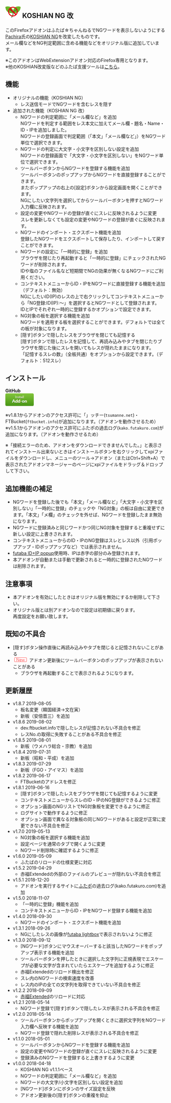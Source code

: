 ## <sub><img src="koshian_ng/icons/icon-48.png"></sub> KOSHIAN NG 改
このFirefoxアドオンはふたば☆ちゃんねるでNGワードを表示しないようにする[Pachira](https://addons.mozilla.org/ja/firefox/user/anonymous-a0bba9187b568f98732d22d51c5955a6/)氏の[KOSHIAN NG](https://addons.mozilla.org/ja/firefox/addon/koshian-ng/)を改変したものです。  
メール欄などをNG判定範囲に含める機能などをオリジナル版に追加しています。  

※このアドオンはWebExtensionアドオン対応のFirefox専用となります。  
※他のKOSHIAN改変版などのふたば支援ツールは[こちら](https://github.com/akoya-tomo/futaba_auto_reloader_K/wiki/)。  

## 機能
* オリジナルの機能（KOSHIAN NG）
  - レス送信モードでNGワードを含むレスを隠す
* 追加された機能（KOSHIAN NG 改）
  - NGワードの判定範囲に「メール欄など」を追加  
    NGワードを判定する範囲をレス本文に加えてメール欄・題名・Name・ID・IPを追加しました。  
    NGワードの登録画面で判定範囲（「本文」「メール欄など」）をNGワード単位で選択できます。  
  - NGワードの判定に大文字・小文字を区別しない設定を追加  
    NGワードの登録画面で「大文字・小文字を区別しない」をNGワード単位で選択できます。  
  - ツールバーボタンからNGワードを登録する機能を追加  
    ツールバーボタンのポップアップからNGワードを直接登録することができます。  
    またポップアップの右上の\[設定\]ボタンから設定画面を開くことができます。  
    NGにしたい文字列を選択してからツールバーボタンを押すとNGワード入力欄に反映されます。  
  - 設定の変更やNGワードの登録が直ぐにスレに反映されるように変更  
    スレを更新しなくても設定の変更やNGワードの登録が直ぐに反映されます。  
  - NGワードのインポート・エクスポート機能を追加  
    登録したNGワードをエクスポートして保存したり、インポートして戻すことができます。  
  - NGワードの設定に「一時的に登録」を追加  
    ブラウザを閉じたり再起動すると「一時的に登録」にチェックされたNGワードが削除されます。  
    IDや塩のファイル名など短期間でNGの効果が無くなるNGワードにご利用ください。  
  - コンテキストメニューからID・IPをNGワードに直接登録する機能を追加（デフォルト：無効）  
    NGにしたいID(IP)のレスの上で右クリックしてコンテキストメニューから「NG登録:ID(IP):～」を選択するとNGワードとして登録されます。  
    IDとIPでそれぞれ一時的に登録するかオプションで設定できます。  
  - NG対象の板を選択する機能を追加  
    NGワードを適用する板を選択することができます。デフォルトでは全ての板が対象になります。  
  - \[隠す\]ボタンで隠したレスをブラウザを閉じても記憶する  
    \[隠す\]ボタンで隠したレスを記憶して、再読み込みやタブを閉じたりブラウザを閉じた後にスレを開いてもレスが隠れたままになります。  
    「記憶するスレの数」（全板共通）をオプションから設定できます。（デフォルト：512スレ）  

## インストール
**GitHub**  
[![インストールボタン](images/install_button.png "クリックでアドオンをインストール")](https://github.com/akoya-tomo/koshian_ng_kai/releases/download/v1.8.7/koshian_ng_kai-1.8.7-fx.xpi)

※v1.8.1からアドオンのアクセス許可に「」ッチー(`tsumanne.net`)・FTBucket(`ftbucket.info`)が追加になります。（アドオンを動作させるため）  
※v1.5.1からアドオンのアクセス許可にふたポの過去ログ\(`kako.futakuro.com`\)が追加になります。（アドオンを動作させるため） 

※「接続エラーのため、アドオンをダウンロードできませんでした。」と表示されてインストール出来ないときはインストールボタンを右クリックしてxpiファイルをダウンロードし、メニューのツール→アドオン（またはCtrl+Shift+A）で表示されたアドオンマネージャーのページにxpiファイルをドラッグ＆ドロップして下さい。  

## 追加機能の補足
* NGワードを登録した後でも「本文」「メール欄など」「大文字・小文字を区別しない」「一時的に登録」のチェックや「NG対象」の板は自由に変更できます。「本文」「メ欄」のチェックを外せば、NGワードを登録したまま無効になります。  
* NGワードに登録済みと同じワードかつ同じNG対象を登録すると重複せずに新しい設定に上書きされます。  
* コンテキストメニューからのID・IPのNG登録はスレとレス以外（引用ポップアップ・IDポップアップなど）では表示されません。  
* [futaba ID+IP popup](https://greasyfork.org/ja/scripts/8189-futaba-id-ip-popup/)使用時、IPは赤字の部分のみ登録されます。  
* 本アドオンが自動または手動で更新されると一時的に登録されたNGワードは削除されます。  

## 注意事項
* 本アドオンを有効にしたときはオリジナル版を無効にするか削除して下さい。  
* オリジナル版とは別アドオンなので設定は初期値に戻ります。  
  再度設定をお願い致します。  

## 既知の不具合
* \[隠す\]ボタン操作直後に再読み込みやタブを閉じると記憶されないことがある  
* ![\(New\)](images/new.png "New") アドオン更新後にツールバーボタンのポップアップが表示されないことがある  
  - ブラウザを再起動することで表示されるようになります。  

## 更新履歴
* v1.8.7 2019-08-05
  - 板名変更（韓国経済→文在寅）
  - 新板（安倍晋三）を追加
* v1.8.6 2019-08-02
  - dev.ftbucket.infoで隠したレスが記憶されない不具合を修正
  - レスNo.の取得に失敗することがある不具合を修正
* v1.8.5 2019-08-01
  - 新板（ウメハラ総合・宗教）を追加
* v1.8.4 2019-07-31
  - 新板（昭和・平成）を追加
* v1.8.3 2019-07-29
  - 新板（FGO・アイマス）を追加
* v1.8.2 2019-06-17
  - FTBucketのアドレスを修正
* v1.8.1 2019-06-16
  - \[隠す\]ボタンで隠したレスをブラウザを閉じても記憶するように変更
  - コンテキストメニューからスレのID・IPのNG登録ができるように修正
  - オプション画面のNGリストでNG対象板を変更できるように修正
  - ログサイトで動作するように修正
  - オプション画面で異なる対象板の同じNGワードがあると設定が正常に変更できない不具合を修正
* v1.7.0 2019-05-13
  - NG対象の板を選択する機能を追加  
  - 設定ページを通常のタブで開くように変更
  - NGワード削除時に確認するように修正
* v1.6.0 2019-05-09
  - ふたばのリロードの仕様変更に対応  
* v1.5.2 2019-04-29
  - 赤福Extendedの外部のファイルのプレビューが隠れない不具合を修正  
* v1.5.1 2018-12-20
  - アドオンを実行するサイトに[ふたポ](http://futapo.futakuro.com/)の過去ログ\(kako.futakuro.com\)を追加  
* v1.5.0 2018-11-07
  - 「一時的に登録」機能を追加
  - コンテキストメニューからID・IPをNGワード登録する機能を追加
* v1.4.0 2018-09-30
  - NGワードのインポート・エクスポート機能を追加
* v1.3.1 2018-09-26
  - NGにしたレスの画像が[futaba lightbox](https://github.com/himuro-majika/futaba_lightbox/)で表示されないように修正
* v1.3.0 2018-09-12
  - \[NGワード\]ボタンにマウスオーバーすると該当したNGワードをポップアップ表示する機能を追加
  - ツールバーボタンを押したときに選択した文字列に正規表現でエスケープが必要な文字が含まれていたらエスケープを追加するように修正
  - 赤福Extendedのリロード検出を修正
  - スレ内のNGワードの検索速度を改善
  - レス内のIPの全ての文字列を取得できていない不具合を修正
* v1.2.2 2018-09-09
  - [赤福Extended](https://toshiakisp.github.io/akahuku-firefox-sp/)のリロードに対応
* v1.2.1 2018-05-14
  - NGワード登録で[隠す]ボタンで隠したレスが表示される不具合を修正
* v1.2.0 2018-05-14
  - ツールバーボタンからポップアップを開くときに選択文字列をNGワード入力欄へ反映する機能を追加
  - NGワード登録で隠れた削除レスが表示される不具合を修正
* v1.1.0 2018-05-01
  - ツールバーボタンからNGワードを登録する機能を追加
  - 設定の変更やNGワードの登録が直ぐにスレに反映されるように変更
  - 登録済みのNGワードを登録すると上書きするように変更
* v1.0.0 2018-04-18
  - KOSHIAN NG v1.1.1ベース
  - NGワードの判定範囲に「メール欄など」を追加
  - NGワードの大文字/小文字を区別しない設定を追加
  - [NGワード]ボタンにボタンのサイズ設定を反映
  - アドオン更新後の[隠す]ボタンの重複を抑止
